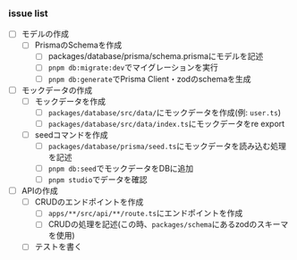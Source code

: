 ### issue list
- [ ] モデルの作成
  - [ ] PrismaのSchemaを作成
    - [ ] packages/database/prisma/schema.prismaにモデルを記述
    - [ ] `pnpm db:migrate:dev`でマイグレーションを実行
    - [ ] `pnpm db:generate`でPrisma Client・zodのschemaを生成
- [ ] モックデータの作成
  - [ ] モックデータを作成
    - [ ] `packages/database/src/data/`にモックデータを作成(例: `user.ts`)
    - [ ] `packages/database/src/data/index.ts`にモックデータをre export
  - [ ] seedコマンドを作成
    - [ ] `packages/database/prisma/seed.ts`にモックデータを読み込む処理を記述
    - [ ] `pnpm db:seed`でモックデータをDBに追加
    - [ ] `pnpm studio`でデータを確認
- [ ] APIの作成
  - [ ] CRUDのエンドポイントを作成
    - [ ] `apps/**/src/api/**/route.ts`にエンドポイントを作成
    - [ ] CRUDの処理を記述(この時、`packages/schema`にあるzodのスキーマを使用)
  - [ ] テストを書く
